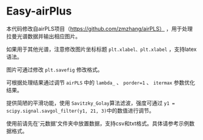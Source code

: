 # Easy-airPlus
本代码修改自airPLS项目（https://github.com/zmzhang/airPLS） ，用于处理拉曼光谱数据并输出相应图片。

如果用于其他光谱，注意修改图片坐标标题 `plt.xlabel、plt.xlabel` ，支持latex语法。

图片可通过修改 `plt.savefig` 修改格式。

可根据处理结果通过调节 `airPLS` 中的 `lambda_` 、 `porder=1` 、 `itermax` 参数优化结果。

提供简陋的平滑功能，使用 `Savitzky_Golay`算法滤波，强度可通过 `y1 = scipy.signal.savgol_filter(y1, 21, 3)`中的数值进行调节。

使用前请先在'元数据'文件夹中放置数据，支持csv和txt格式。具体请参考示例数据格式。
